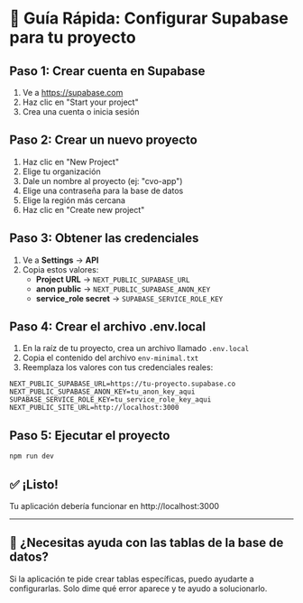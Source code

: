 # 🚀 Guía Rápida: Configurar Supabase para tu proyecto

## Paso 1: Crear cuenta en Supabase
1. Ve a https://supabase.com
2. Haz clic en "Start your project"
3. Crea una cuenta o inicia sesión

## Paso 2: Crear un nuevo proyecto
1. Haz clic en "New Project"
2. Elige tu organización
3. Dale un nombre al proyecto (ej: "cvo-app")
4. Elige una contraseña para la base de datos
5. Elige la región más cercana
6. Haz clic en "Create new project"

## Paso 3: Obtener las credenciales
1. Ve a **Settings** → **API**
2. Copia estos valores:
   - **Project URL** → `NEXT_PUBLIC_SUPABASE_URL`
   - **anon public** → `NEXT_PUBLIC_SUPABASE_ANON_KEY`
   - **service_role secret** → `SUPABASE_SERVICE_ROLE_KEY`

## Paso 4: Crear el archivo .env.local
1. En la raíz de tu proyecto, crea un archivo llamado `.env.local`
2. Copia el contenido del archivo `env-minimal.txt`
3. Reemplaza los valores con tus credenciales reales:

```env
NEXT_PUBLIC_SUPABASE_URL=https://tu-proyecto.supabase.co
NEXT_PUBLIC_SUPABASE_ANON_KEY=tu_anon_key_aqui
SUPABASE_SERVICE_ROLE_KEY=tu_service_role_key_aqui
NEXT_PUBLIC_SITE_URL=http://localhost:3000
```

## Paso 5: Ejecutar el proyecto
```bash
npm run dev
```

## ✅ ¡Listo!
Tu aplicación debería funcionar en http://localhost:3000

---

## 🔧 ¿Necesitas ayuda con las tablas de la base de datos?

Si la aplicación te pide crear tablas específicas, puedo ayudarte a configurarlas. Solo dime qué error aparece y te ayudo a solucionarlo. 